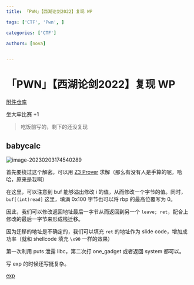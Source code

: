 ```yaml
---
title: 「PWN」【西湖论剑2022】复现 WP

tags: ['CTF', 'Pwn', ]

categories: ['CTF']

authors: [nova]


---
```




# 「PWN」【西湖论剑2022】复现 WP

[附件仓库](https://github.com/Nova-Noir/NovaNo1r-pwn-challenges/tree/main/西湖论剑2022/)

坐大牢比赛 +1

> 吃饭前写的，剩下的还没复现

<!--truncate-->

## babycalc

![image-20230203174540289](https://cdn.novanoir.moe/img/image-20230203174540289.png)

首先要绕过这个解密。可以用 [Z3 Prover](https://github.com/Z3Prover/z3) 求解（那么有没有人是手算的呢，哈哈，原来是我啊）

在这里，可以注意到 buf 能够溢出修改 i 的值，从而修改一个字节的值。同时，`buf[(int)read]` 这里，填满 0x100 字节也可以将 rbp 的最高位覆写为 0。

因此，我们可以修改返回地址最后一字节从而返回到另一个 `leave; ret`，配合上修改的最后一字节来形成栈迁移。

因为迁移的地址是不确定的，我们可以填充 `ret` 的地址作为 slide code，增加成功率（就和 shellcode 填充 `\x90` 一样的效果）

第一次利用 puts 泄露 libc，第二次打 one_gadget 或者返回 system 都可以。

写 exp 的时候还写挺复杂。

[exp](https://github.com/Nova-Noir/NovaNo1r-pwn-challenges/blob/main/%E8%A5%BF%E6%B9%96%E8%AE%BA%E5%89%912022/pwn/babycalc/exp.py)
